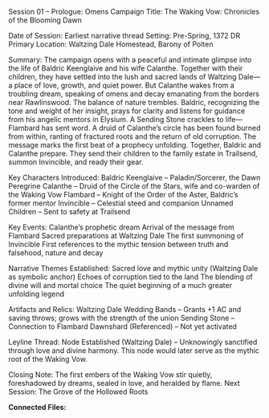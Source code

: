 Session 01 – Prologue: Omens Campaign Title: The Waking Vow: Chronicles of the Blooming Dawn

Date of Session: Earliest narrative thread Setting: Pre-Spring, 1372 DR Primary Location: Waltzing Dale Homestead, Barony of Polten

Summary: The campaign opens with a peaceful and intimate glimpse into the life of Baldric Keenglaive and his wife Calanthe. Together with their children, they have settled into the lush and sacred lands of Waltzing Dale—a place of love, growth, and quiet power.
But Calanthe wakes from a troubling dream, speaking of omens and decay emanating from the borders near Rawlinswood. The balance of nature trembles. Baldric, recognizing the tone and weight of her insight, prays for clarity and listens for guidance from his angelic mentors in Elysium.
A Sending Stone crackles to life—Flambard has sent word. A druid of Calanthe’s circle has been found burned from within, ranting of fractured roots and the return of old corruption. The message marks the first beat of a prophecy unfolding.
Together, Baldric and Calanthe prepare. They send their children to the family estate in Trailsend, summon Invincible, and ready their gear.

Key Characters Introduced:
Baldric Keenglaive – Paladin/Sorcerer, the Dawn Peregrine
Calanthe – Druid of the Circle of the Stars, wife and co-warden of the Waking Vow
Flambard – Knight of the Order of the Aster, Baldric’s former mentor
Invincible – Celestial steed and companion
Unnamed Children – Sent to safety at Trailsend

Key Events:
Calanthe’s prophetic dream
Arrival of the message from Flambard
Sacred preparations at Waltzing Dale
The first summoning of Invincible
First references to the mythic tension between truth and falsehood, nature and decay

Narrative Themes Established:
Sacred love and mythic unity (Waltzing Dale as symbolic anchor)
Echoes of corruption tied to the land
The blending of divine will and mortal choice
The quiet beginning of a much greater unfolding legend

Artifacts and Relics:
Waltzing Dale Wedding Bands – Grants +1 AC and saving throws; grows with the strength of the union
Sending Stone – Connection to Flambard
Dawnshard (Referenced) – Not yet activated

Leyline Thread:
Node Established (Waltzing Dale) – Unknowingly sanctified through love and divine harmony. This node would later serve as the mythic root of the Waking Vow.

Closing Note: The first embers of the Waking Vow stir quietly, foreshadowed by dreams, sealed in love, and heralded by flame.
Next Session: The Grove of the Hollowed Roots



**Connected Files:**